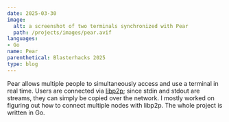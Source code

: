 ```yaml
---
date: 2025-03-30
image:
  alt: a screenshot of two terminals synchronized with Pear
  path: /projects/images/pear.avif
languages:
- Go
name: Pear
parenthetical: Blasterhacks 2025
type: blog
---
```

Pear allows multiple people to simultaneously access and use a terminal in real
time. Users are connected via [libp2p](https://libp2p.io/); since stdin and
stdout are streams, they can simply be copied over the network. I mostly worked
on figuring out how to connect multiple nodes with libp2p. The whole project is
written in Go.
